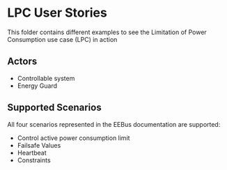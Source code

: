 # LPC User Stories

This folder contains different examples to see the Limitation of Power Consumption use case (LPC) in action

## Actors 

- Controllable system
- Energy Guard

## Supported Scenarios

All four scenarios represented in the EEBus documentation are supported:
- Control active power consumption limit
- Failsafe Values
- Heartbeat
- Constraints
